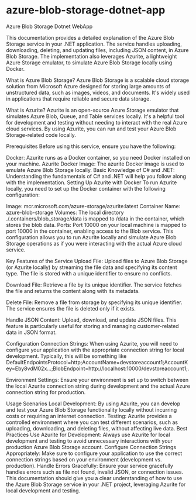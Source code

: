# azure-blob-storage-dotnet-app
Azure Blob Storage Dotnet WebApp


This documentation provides a detailed explanation of the Azure Blob Storage service in your .NET application. The service handles uploading, downloading, deleting, and updating files, including JSON content, in Azure Blob Storage. The implementation also leverages Azurite, a lightweight Azure Storage emulator, to simulate Azure Blob Storage locally using Docker.

What is Azure Blob Storage?
Azure Blob Storage is a scalable cloud storage solution from Microsoft Azure designed for storing large amounts of unstructured data, such as images, videos, and documents. It's widely used in applications that require reliable and secure data storage.

What is Azurite?
Azurite is an open-source Azure Storage emulator that simulates Azure Blob, Queue, and Table services locally. It's a helpful tool for development and testing without needing to interact with the real Azure cloud services. By using Azurite, you can run and test your Azure Blob Storage-related code locally.

Prerequisites
Before using this service, ensure you have the following:

Docker: Azurite runs as a Docker container, so you need Docker installed on your machine.
Azurite Docker Image: The azurite Docker image is used to emulate Azure Blob Storage locally.
Basic Knowledge of C# and .NET: Understanding the fundamentals of C# and .NET will help you follow along with the implementation.
Setting Up Azurite with Docker
To run Azurite locally, you need to set up the Docker container with the following configuration:

Image: mcr.microsoft.com/azure-storage/azurite:latest
Container Name: azure-blob-storage
Volumes: The local directory ./.containers/blob_storage/data is mapped to /data in the container, which stores the blob data.
Ports: Port 10000 on your local machine is mapped to port 10000 in the container, enabling access to the Blob service.
This configuration allows you to run Azurite locally and simulate Azure Blob Storage operations as if you were interacting with the actual Azure cloud service.

Key Features of the Service
Upload File: Upload files to Azure Blob Storage (or Azurite locally) by streaming the file data and specifying its content type. The file is stored with a unique identifier to ensure no conflicts.

Download File: Retrieve a file by its unique identifier. The service fetches the file and returns the content along with its metadata.

Delete File: Remove a file from storage by specifying its unique identifier. The service ensures the file is deleted only if it exists.

Handle JSON Content: Upload, download, and update JSON files. This feature is particularly useful for storing and managing customer-related data in JSON format.

Configuration
Connection Strings: When using Azurite, you will need to configure your application with the appropriate connection string for local development. Typically, this will be something like DefaultEndpointsProtocol=http;AccountName=devstoreaccount1;AccountKey=Eby8vdM02x...;BlobEndpoint=http://localhost:10000/devstoreaccount1;.

Environment Settings: Ensure your environment is set up to switch between the local Azurite connection string during development and the actual Azure connection string for production.

Usage Scenarios
Local Development: By using Azurite, you can develop and test your Azure Blob Storage functionality locally without incurring costs or requiring an internet connection.
Testing: Azurite provides a controlled environment where you can test different scenarios, such as uploading, downloading, and deleting files, without affecting live data.
Best Practices
Use Azurite for Development: Always use Azurite for local development and testing to avoid unnecessary interactions with your production Azure Blob Storage account.
Configure Connection Strings Appropriately: Make sure to configure your application to use the correct connection strings based on your environment (development vs. production).
Handle Errors Gracefully: Ensure your service gracefully handles errors such as file not found, invalid JSON, or connection issues.
This documentation should give you a clear understanding of how to use the Azure Blob Storage service in your .NET project, leveraging Azurite for local development and testing.